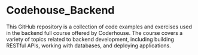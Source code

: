 # Codehouse_Backend
 This GitHub repository is a collection of code examples and exercises used in the backend full course offered by Coderhouse. The course covers a variety of topics related to backend development, including building RESTful APIs, working with databases, and deploying applications.
